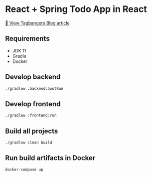 # React + Spring Todo App in React

[:eyes: View Tagbangers Blog article]()

## Requirements

- JDK 11
- Gradle
- Docker

## Develop backend

```txt
./gradlew :backend:bootRun
```

## Develop frontend

```txt
./gradlew :frontend:run
```

## Build all projects

```txt
./gradlew clean build
```

## Run build artifacts in Docker

```txt
docker-compose up
```
